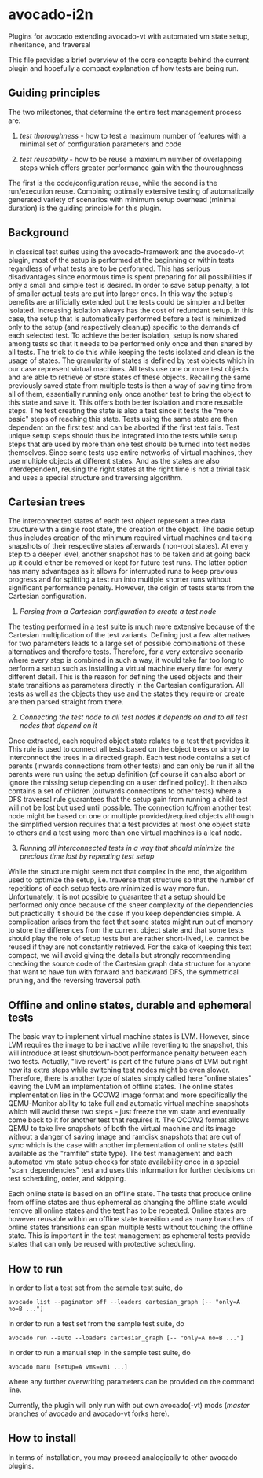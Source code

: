 # avocado-i2n
Plugins for avocado extending avocado-vt with automated vm state setup,
inheritance, and traversal

This file provides a brief overview of the core concepts behind the current
plugin and hopefully a compact explanation of how tests are being run.


Guiding principles
------------------
The two milestones, that determine the entire test management process are:

1) *test thoroughness* - how to test a maximum number of features with a
   minimal set of configuration parameters and code

2) *test reusability* - how to be reuse a maximum number of overlapping steps
   which offers greater performance gain with the thouroughness

The first is the code/configuration reuse, while the second is the
run/execution reuse. Combining optimally extensive testing of automatically
generated variety of scenarios with minimum setup overhead (minimal duration)
is the guiding principle for this plugin.


Background
----------
In classical test suites using the avocado-framework and the avocado-vt plugin,
most of the setup is performed at the beginning or within tests regardless of
what tests are to be performed. This has serious disadvantages since enormous
time is spent preparing for all possibilities if only a small and simple test
is desired. In order to save setup penalty, a lot of smaller actual tests
are put into larger ones. In this way the setup's benefits are artificially
extended but the tests could be simpler and better isolated. Increasing
isolation always has the cost of redundant setup. In this case, the setup that
is automatically performed before a test is minimized only to the setup (and
respectively cleanup) specific to the demands of each selected test. To
achieve the better isolation, setup is now shared among tests so that it needs
to be performed only once and then shared by all tests. The trick to do this
while keeping the tests isolated and clean is the usage of states. The
granularity of states is defined by test objects which in our case represent
virtual machines. All tests use one or more test objects and are able to
retrieve or store states of these objects. Recalling the same previously saved
state from multiple tests is then a way of saving time from all of them,
essentially running only once another test to bring the object to this state
and save it. This offers both better isolation and more reusable steps. The
test creating the state is also a test since it tests the "more basic" steps
of reaching this state. Tests using the same state are then dependent on the
first test and can be aborted if the first test fails. Test unique setup steps
should thus be integrated into the tests while setup steps that are used by
more than one test should be turned into test nodes themselves. Since some
tests use entire networks of virtual machines, they use multiple objects at
different states. And as the states are also interdependent, reusing the right
states at the right time is not a trivial task and uses a special structure
and traversing algorithm.


Cartesian trees
---------------
The interconnected states of each test object represent a tree data structure
with a single root state, the creation of the object. The basic setup thus
includes creation of the minimum required virtual machines and taking
snapshots of their respective states afterwards (non-root states). At every
step to a deeper level, another snapshot has to be taken and at going back
up it could either be removed or kept for future test runs. The latter option
has many advantages as it allows for interrupted runs to keep previous
progress and for splitting a test run into multiple shorter runs without
significant performance penalty. However, the origin of tests starts from the
Cartesian configuration.

1) *Parsing from a Cartesian configuration to create a test node*

The testing performed in a test suite is much more extensive because of the
Cartesian multiplication of the test variants. Defining just a few
alternatives for two parameters leads to a large set of possible combinations
of these alternatives and therefore tests. Therefore, for a very extensive
scenario where every step is combined in such a way, it would take far too
long to perform a setup such as installing a virtual machine every time for
every different detail. This is the reason for defining the used objects and
their state transitions as parameters directly in the Cartesian configuration.
All tests as well as the objects they use and the states they require or
create are then parsed straight from there.

2) *Connecting the test node to all test nodes it depends on and to all test
    nodes that depend on it*

Once extracted, each required object state relates to a test that provides it.
This rule is used to connect all tests based on the object trees or simply to
interconnect the trees in a directed graph. Each test node contains a set of
parents (inwards connections from other tests) and can only be run if all the
parents were run using the setup definition (of course it can also abort or
ignore the missing setup depending on a user defined policy). It then also
contains a set of children (outwards connections to other tests) where a DFS
traversal rule guarantees that the setup gain from running a child test will
not be lost but used until possible. The connection to/from another test node
might be based on one or multiple provided/required objects although the
simplified version requires that a test provides at most one object state to
others and a test using more than one virtual machines is a leaf node.

3) *Running all interconnected tests in a way that should minimize the
   precious time lost by repeating test setup*

While the structure might seem not that complex in the end, the algorithm used
to optimize the setup, i.e. traverse that structure so that the number of
repetitions of each setup tests are minimized is way more fun. Unfortunately,
it is not possible to guarantee that a setup should be performed only once
because of the sheer complexity of the dependencies but practically it should
be the case if you keep dependencies simple. A complication arises from the
fact that some states might run out of memory to store the differences from
the current object state and that some tests should play the role of setup
tests but are rather short-lived, i.e. cannot be reused if they are not
constantly retrieved. For the sake of keeping this text compact, we will avoid
giving the details but strongly recommending checking the source code of the
Cartesian graph data structure for anyone that want to have fun with forward
and backward DFS, the symmetrical pruning, and the reversing traversal path.


Offline and online states, durable and ephemeral tests
------------------------------------------------------
The basic way to implement virtual machine states is LVM. However, since LVM
requires the image to be inactive while reverting to the snapshot,
this will introduce at least shutdown-boot performance penalty between each
two tests. Actually, "live revert" is part of the future plans of LVM but
right now its extra steps while switching test nodes might be even slower.
Therefore, there is another type of states simply called here "online states"
leaving the LVM an implementation of offline states. The online states
implementation lies in the QCOW2 image format and more specifically the
QEMU-Monitor ability to take full and automatic virtual machine snapshots
which will avoid these two steps - just freeze the vm state and eventually
come back to it for another test that requires it. The QCOW2 format allows
QEMU to take live snapshots of both the virtual machine and its image without
a danger of saving image and ramdisk snapshots that are out of sync which is
the case with another implementation of online states (still available as the
"ramfile" state type). The test management and each automated vm state setup
checks for state availability once in a special "scan_dependencies" test and
uses this information for further decisions on test scheduling, order, and
skipping.

Each online state is based on an offline state. The tests that produce online
from offline states are thus ephemeral as changing the offline state would
remove all online states and the test has to be repeated. Online states are
however reusable within an offline state transition and as many branches of
online states transitions can span multiple tests without touching the offline
state. This is important in the test management as ephemeral tests provide
states that can only be reused with protective scheduling.


How to run
----------
In order to list a test set from the sample test suite, do

```
avocado list --paginator off --loaders cartesian_graph [-- "only=A no=B ..."]
```

In order to run a test set from the sample test suite, do

```
avocado run --auto --loaders cartesian_graph [-- "only=A no=B ..."]
```

In order to run a manual step in the sample test suite, do

```
avocado manu [setup=A vms=vm1 ...]
```

where any further overwriting parameters can be provided on the command line.

Currently, the plugin will only run with out own avocado(-vt) mods
(*master* branches of avocado and avocado-vt forks here).


How to install
--------------
In terms of installation, you may proceed analogically to other avocado plugins.
